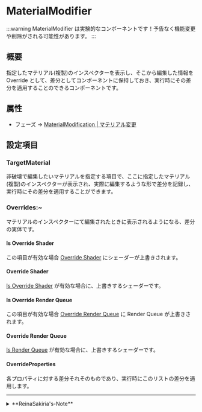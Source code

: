 # MaterialModifier

:::warning
MaterialModifier は実験的なコンポーネントです！予告なく機能変更や削除がされる可能性があります。
:::

## 概要

指定したマテリアル(複製)のインスペクターを表示し、そこから編集した情報を Override として、差分としてコンポーネントに保持しておき、実行時にその差分を適用することのできるコンポーネントです。

## 属性

- フェーズ -> [MaterialModification | マテリアル変更](/docs/Reference/General/ExecutionOrder.md#materialmodification--マテリアル変更)

## 設定項目

### TargetMaterial

非破壊で編集したいマテリアルを指定する項目で、ここに指定したマテリアル(複製)のインスペクターが表示され、実際に編集するような形で差分を記録し、実行時にその差分を適用することができます。

### Overrides:~

マテリアルのインスペクターにて編集されたときに表示されるようになる、差分の実体です。

#### Is Override Shader

この項目が有効な場合 [Override Shader](#override-shader) にシェーダーが上書きされます。

#### Override Shader

[Is Override Shader](#is-override-shader) が有効な場合に、上書きするシェーダーです。

#### Is Override Render Queue

この項目が有効な場合 [Override Render Queue](#override-render-queue) に Render Queue が上書きされます。

#### Override Render Queue

[Is Render Queue](#is-override-render-queue) が有効な場合に、上書きするシェーダーです。

#### OverrideProperties

各プロパティに対する差分それそのものであり、実行時にこのリストの差分を適用します。


---
<details>
  <summary>**ReinaSakiria's-Note**</summary>


このコンポーネント(新版MaterialModifier)は TexTransTool v0.9.0 から追加されました。

旧版MaterialModifier は私(Reina_Sakiria) が作った物ですが、この 新版MaterialModifier は [PR](https://github.com/ReinaS-64892/TexTransTool/pull/788) の提供によって追加されました。

PR の時点では `MaterialConfigurator` という名前でしたが、紆余曲折(目的自体は 旧版MaterialModifier と同一だったというのも)あって 旧版MaterialModifier から名前を継承する形になっています。

旧版MaterialModifier のプロパティ名を調べないと何にもできない非常に使いずらい仕様とは違って、マテリアルの本物のインスペクターが描画されるようになっており、非常に使い勝手の良いコンポーネントでかつ、現時点である程度完成していると思うので、あんまり遠くないうちに 実験的な扱いを外したいとも考えています。

これはちょっとした余談ですが、そのマテリアルの本物のインスペクターを描画する都合で、そのマテリアルの持つインスペクターが重いと当然重たくなってしまうので、私のような人が使用している lilToon のインスペクターが重たいって話から、[lilToon へ PR](https://github.com/lilxyzw/lilToon/pull/244) を投げるなどがありました。

この PR がマージされた lilToon v1.9.0 を導入しておくと MaterialModifier 上で操作するときも高速になるのでアップデート推奨です！
</details>
